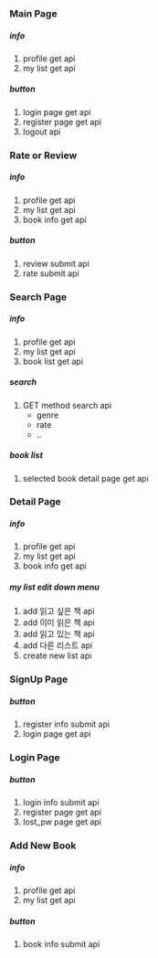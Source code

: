 ### Main Page

##### info
1. profile get api
1. my list get api

##### button
1. login page get api
1. register page get api
1. logout api


### Rate or Review

##### info
1. profile get api
1. my list get api
1. book info get api

##### button
1. review submit api
1. rate submit api


### Search Page

##### info
1. profile get api
1. my list get api
1. book list get api

##### search
1. GET method search api
    * genre
    * rate
    * ..

##### book list
1. selected book detail page get api

### Detail Page

##### info
1. profile get api
1. my list get api
1. book info get api

##### my list edit down menu
1. add 읽고 싶은 책 api
1. add 이미 읽은 책 api
1. add 읽고 있는 책 api
1. add 다른 리스트 api
1. create new list api


### SignUp Page

##### button
1. register info submit api
1. login page get api

### Login Page

##### button
1. login info submit api
1. register page get api
1. lost_pw page get api


### Add New Book

##### info
1. profile get api
1. my list get api

##### button
1. book info submit api